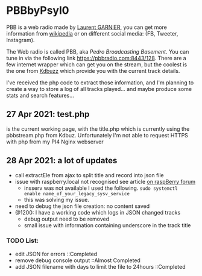 # PBBbyPsyl0
PBB is a web radio made by [Laurent GARNIER](https://www.laurentgarnier.com/), you can get more information from [wikipedia](https://en.wikipedia.org/wiki/Laurent_Garnier) or on different social media: (FB, Tweeter, Instagram).

The Web radio is called PBB, aka *Pedro Broadcasting Basement*. You can tune in via the following link https://pbbradio.com:8443/128. There are a few internet wrapper which can get you on the stream, but the coolest is the one from [Kdbuzz](https://www.kdbuzz.com/PBB) which provide you with the current track details.

I've received the php code to extract those information, and I'm planning to create a way to store a log of all tracks played... and maybe produce some stats and search features...

## 27 Apr 2021: test.php 
is the current working page, with the title.php which is currently using the pbbstream.php from Kdbuz. Unfortunately I'm not able to request HTTPS with php from my PI4 Nginx webserver

## 28 Apr 2021: a lot of updates
- call extractEle from ajax to split title and record into json file
- issue with raspberry.local not recognised see article [on raspBerry forum](https://raspberrypi.stackexchange.com/questions/7640/raspberry-pi-not-reachable-via-its-hostname-in-lan)
  - insserv was not available I used the following.
`sudo systemctl enable name_of_your_legacy_sysv_service`
  - this was solving my issue.
- need to debug the json file creation: no content saved
- @1200: I have a working code which logs in JSON changed tracks
  - debug output need to be removed
  - small issue with information containing underscore in the track title

### TODO List:
- edit JSON for errors  ::Completed
- remove debug console output ::Almost Completed
- add JSON filename with days to limit the file to 24hours ::Completed